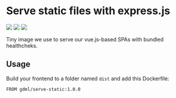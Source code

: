# Serve static files with express.js

[![](https://images.microbadger.com/badges/image/gdml/serve-static.svg)](https://microbadger.com/images/gdml/serve-static "Get your own image badge on microbadger.com")
![](https://img.shields.io/docker/build/gdml/serve-static.svg) ![](https://img.shields.io/docker/pulls/gdml/serve-static.svg)


Tiny image we use to serve our vue.js-based SPAs with bundled healthcheks.


## Usage
Build your frontend to a folder named `dist` and add this Dockerfile:

```
FROM gdml/serve-static:1.0.0
```
